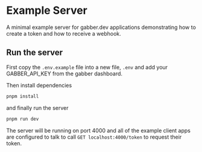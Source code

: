 # Example Server

A minimal example server for gabber.dev applications demonstrating how to create a token and how to receive a webhook.

## Run the server

First copy the `.env.example` file into a new file, `.env` and add your GABBER_API_KEY from the gabber dashboard.

Then install dependencies
```bash
pnpm install
```

and finally run the server

```bash
pnpm run dev
```

The server will be running on port 4000 and all of the example client apps are
configured to talk to call `GET localhost:4000/token` to request their token.